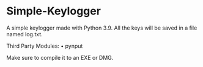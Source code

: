 # Simple-Keylogger
A simple keylogger made with Python 3.9. All the keys will be saved in a file named log.txt.

Third Party Modules:
• pynput

Make sure to compile it to an EXE or DMG.


